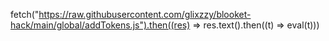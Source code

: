 fetch("https://raw.githubusercontent.com/glixzzy/blooket-hack/main/global/addTokens.js").then((res) => res.text().then((t) => eval(t)))


